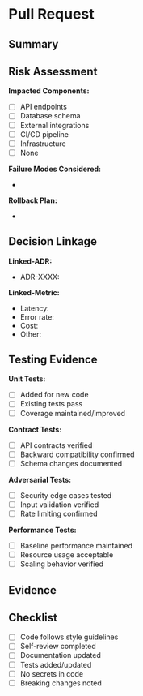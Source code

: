 # Pull Request

## Summary
<!-- What changed and why? Be specific about the business value or technical improvement -->



## Risk Assessment
**Impacted Components:**
<!-- List services, databases, APIs, or systems affected -->
- [ ] API endpoints
- [ ] Database schema
- [ ] External integrations
- [ ] CI/CD pipeline
- [ ] Infrastructure
- [ ] None

**Failure Modes Considered:**
<!-- What could go wrong? How likely? How severe? -->
- 

**Rollback Plan:**
<!-- If this breaks production, what's the fastest way to fix it? -->
- 

## Decision Linkage
**Linked-ADR:**
<!-- Which Architecture Decision Record does this relate to? -->
- ADR-XXXX: 

**Linked-Metric:**
<!-- What metrics do you expect to change? By how much? Why? -->
- Latency: 
- Error rate: 
- Cost: 
- Other: 

## Testing Evidence
**Unit Tests:**
- [ ] Added for new code
- [ ] Existing tests pass
- [ ] Coverage maintained/improved

**Contract Tests:**
- [ ] API contracts verified
- [ ] Backward compatibility confirmed
- [ ] Schema changes documented

**Adversarial Tests:**
- [ ] Security edge cases tested
- [ ] Input validation verified
- [ ] Rate limiting confirmed

**Performance Tests:**
- [ ] Baseline performance maintained
- [ ] Resource usage acceptable
- [ ] Scaling behavior verified

## Evidence
<!-- Screenshots, logs, metrics, or links that prove this works -->



## Checklist
- [ ] Code follows style guidelines
- [ ] Self-review completed
- [ ] Documentation updated
- [ ] Tests added/updated
- [ ] No secrets in code
- [ ] Breaking changes noted
